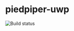 # piedpiper-uwp

![Build status](https://mobile.azure.com/api/v0.1/public/apps/719aa34d-79ef-48b6-a0f9-8f1c3460f1b4/branches/master/badge)
